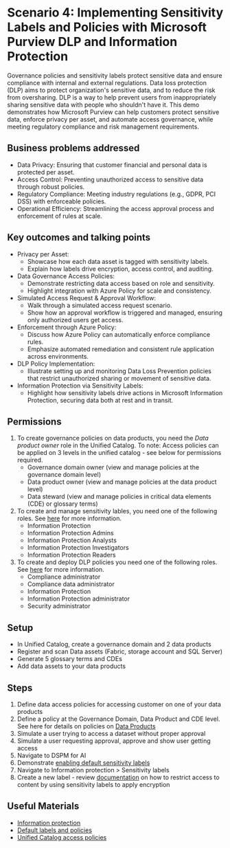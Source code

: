 # Scenario 4: Implementing Sensitivity Labels and Policies with Microsoft Purview DLP and Information Protection

Governance policies and sensitivity labels protect sensitive data and ensure compliance with internal and external regulations. Data loss protection (DLP) aims to protect organization's sensitive data, and to reduce the risk from oversharing. DLP is a way to help prevent users from inappropriately sharing sensitive data with people who shouldn't have it. This demo demonstrates how Microsoft Purview can help customers protect sensitive data, enforce privacy per asset, and automate access governance, while meeting regulatory compliance and risk management requirements.

## Business problems addressed

- Data Privacy: Ensuring that customer financial and personal data is protected per asset.
- Access Control: Preventing unauthorized access to sensitive data through robust policies.
- Regulatory Compliance: Meeting industry regulations (e.g., GDPR, PCI DSS) with enforceable policies.
- Operational Efficiency: Streamlining the access approval process and enforcement of rules at scale.

## Key outcomes and talking points

- Privacy per Asset:
  - Showcase how each data asset is tagged with sensitivity labels.
  - Explain how labels drive encryption, access control, and auditing.
- Data Governance Access Policies:
  - Demonstrate restricting data access based on role and sensitivity.
  - Highlight integration with Azure Policy for scale and consistency.
- Simulated Access Request & Approval Workflow:
  - Walk through a simulated access request scenario.
  - Show how an approval workflow is triggered and managed, ensuring only authorized users get access.
- Enforcement through Azure Policy:
  - Discuss how Azure Policy can automatically enforce compliance rules.
  - Emphasize automated remediation and consistent rule application across environments.
- DLP Policy Implementation:
  - Illustrate setting up and monitoring Data Loss Prevention policies that restrict unauthorized sharing or movement of sensitive data.
- Information Protection via Sensitivity Labels:
  - Highlight how sensitivity labels drive actions in Microsoft Information Protection, securing data both at rest and in transit.

## Permissions

1. To create governance policies on data products, you need the _Data product owner_ role in the Unified Catalog. To note: Access policies can be applied on 3 levels in the unified catalog - see below for permissions required.
    - Governance domain owner (view and manage policies at the governance domain level)
    - Data product owner (view and manage policies at the data product level)
    - Data steward (view and manage policies in critical data elements (CDE) or glossary terms)
2. To create and manage sensitivity lables, you need one of the following roles. See [here](https://learn.microsoft.com/en-us/purview/get-started-with-sensitivity-labels#permissions-required-to-create-and-manage-sensitivity-labels) for more information.
    - Information Protection
    - Information Protection Admins
    - Information Protection Analysts
    - Information Protection Investigators
    - Information Protection Readers
3. To create and deploy DLP policies you need one of the following roles. See [here](https://learn.microsoft.com/en-us/purview/dlp-create-deploy-policy?tabs=purview#permissions) for more information.
    - Compliance administrator
    - Compliance data administrator
    - Information Protection
    - Information Protection administrator
    - Security administrator

## Setup

- In Unified Catalog, create a governance domain and 2 data products
- Register and scan Data assets (Fabric, storage account and SQL Server)
- Generate 5 glossary terms and CDEs
- Add data assets to your data products

## Steps

1. Define data access policies for accessing customer on one of your data products
2. Define a policy at the Governance Domain, Data Product and CDE level. See here for details on policies on [Data Products](https://learn.microsoft.com/en-us/purview/unified-catalog-access-policies#configure-data-product-access-policies)
3. Simulate a user trying to access a dataset without proper approval
4. Simulate a user requesting approval, approve and show user getting access
5. Navigate to DSPM for AI
6. Demonstrate [enabling default sensitivity labels](https://learn.microsoft.com/en-us/purview/mip-easy-trials#activate-the-default-labels-and-policies)
7. Navigate to Information protection > Sensitivity labels
8. Create a new label - review [documentation](https://learn.microsoft.com/en-us/purview/encryption-sensitivity-labels) on how to restrict access to content by using sensitivity labels to apply encryption

## Useful Materials

- [Information protection](https://learn.microsoft.com/en-us/purview/information-protection)
- [Default labels and policies](https://learn.microsoft.com/en-us/purview/mip-easy-trials)
- [Unified Catalog access policies](https://learn.microsoft.com/en-us/purview/unified-catalog-access-policies)
